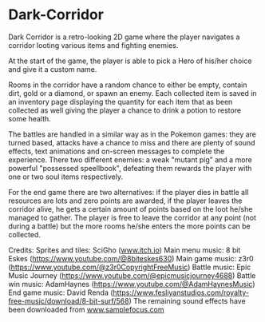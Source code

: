 # Dark-Corridor

Dark Corridor is a retro-looking 2D game where the player navigates a corridor looting various items and fighting enemies.

At the start of the game, the player is able to pick a Hero of his/her choice and give it a custom name.

Rooms in the corridor have a random chance to either be empty, contain dirt, gold or a diamond, or spawn an enemy.
Each collected item is saved in an inventory page displaying the quantity for each item that as been collected as well giving the player a 
chance to drink a potion to restore some health.

The battles are handled in a similar way as in the Pokemon games: they are turned based, attacks have a chance to miss and
there are plenty of sound effects, text animations and on-screen messages to complete the experience.
There two different enemies: a weak "mutant pig" and a more powerful "possessed speellbook",
defeating them rewards the player with one or two soul items respectively.

For the end game there are two alternatives:
if the player dies in battle all resources are lots and zero points are awarded,
if the player leaves the corridor alive, he gets a certain amount of points based on the loot he/she managed to gather.
The player is free to leave the corridor at any point (not during a battle) but the more rooms he/she enters the more points can be collected.


Credits:
Sprites and tiles: SciGho (www.itch.io)
Main menu music: 8 bit Eskes (https://www.youtube.com/@8biteskes630)
Main game music: z3r0 (https://www.youtube.com/@z3r0CopyrightFreeMusic)
Battle music: Epic Music Journey (https://www.youtube.com/@epicmusicjourney4688)
Battle win music: AdamHaynes (https://www.youtube.com/@AdamHaynesMusic)
End game music: David Renda (https://www.fesliyanstudios.com/royalty-free-music/download/8-bit-surf/568)
The remaining sound effects have been downloaded from www.samplefocus.com
